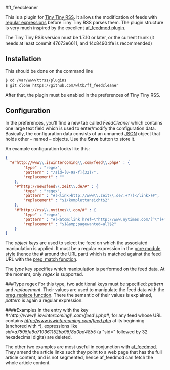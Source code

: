 #ff_feedcleaner

This is a plugin for [Tiny Tiny RSS](https://github.com/gothfox/Tiny-Tiny-RSS). It allows the modification of feeds with [regular expressions](http://www.php.net/manual/en/book.pcre.php) before Tiny Tiny RSS parses them. The plugin structure is very much inspired by the excellent [af_feedmod plugin](https://github.com/mbirth/ttrss_plugin-af_feedmod).

The Tiny Tiny RSS version must be 1.7.10 or later, or the current trunk (it needs at least commit 47673e6611, and 14c84904fe is recommended)

## Installation
This should be done on the command line

```sh
$ cd /var/www/ttrss/plugins
$ git clone https://github.com/wltb/ff_feedcleaner
```

After that, the plugin must be enabled in the preferences of Tiny Tiny RSS.

## Configuration
In the preferences, you'll find a new tab called *FeedCleaner* which contains one large text field which is used to enter/modify the configuration data. Basically, the configuration data consists of an unnamed [JSON](http://json.org/) object that holds other – named – objects. Use the **Save** button to store it.

An example configuration looks like this:

```json
{
  "#^http://www\\.iswintercoming\\.com/feed\\.php#" : {
		"type" : "regex",
		"pattern" : "/sid=[0-9a-f]{32}/",
		"replacement" : ""
	},
	"#^http://newsfeed\\.zeit\\.de/#" : {
		"type" : "regex",
		"pattern" : "#(<link>http://www\\.zeit\\.de/.+?)(</link>)#",
		"replacement" : "$1/komplettansicht$2"
	},
	"#^http://rss\\.nytimes\\.com/#" : {
		"type" : "regex",
		"pattern" : "#(<atom:link href=\"http://www.nytimes.com/[^\"]+?)(\")#",
		"replacement" : "$1&amp;pagewanted=all$2"
	}
}
```

The *object keys* are used to select the feed on which the associated manipulation is applied. It must be a regular expression in the [pcre module style](http://www.php.net/manual/en/book.pcre.php) (hence the **#** around the URL part) which is matched against the feed URL with the [preg_match function](http://www.php.net/manual/en/function.preg-match.php).

The *type* key specifies which manipulation is performed on the feed data. At the moment, only *regex* is supported.

###Type regex
For this type, two additional keys must be specified: *pattern* and *replacement*. Their values are used to manipulate the feed data with the [preg_replace function](http://www.php.net/manual/en/function.preg-replace.php). There the semantic of their values is explained, *pattern* is again a regular expression.

####Examples
In the entry with the key *#^http://www\\\\.iswintercoming\\\\.com/feed\\\\.php#*, for any feed whose URL contains *http://www.iswintercoming.com/feed.php* at its beginning (anchored with *^*), expressions like *sid=a7595fe6a719361152bb96f8a0bd48b5* (a "sid=" followed by 32 hexadecimal digits) are deleted.

The other two examples are most useful in conjunction with [af_feedmod](https://github.com/mbirth/ttrss_plugin-af_feedmod). They amend the article links such they point to a web page that has the full article content, and is not segmented, hence af_feedmod can fetch the whole article content.
